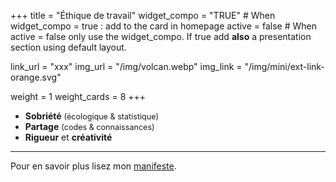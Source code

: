 +++
title = "Éthique de travail"
widget_compo = "TRUE" # When widget_compo = true : add to the card in homepage
active = false #  When active = false only use the widget_compo. If true add **also** a presentation section using default layout.

link_url = "xxx"
img_url = "/img/volcan.webp"
img_link = "/img/mini/ext-link-orange.svg"

weight = 1
weight_cards = 8
+++


* **Sobriété** <span style="font-size: 90%;">(écologique & statistique)</span>
* **Partage** <span style="font-size: 90%;">(codes & connaissances)</span>
* **Rigueur** et **créativité**

  
---
Pour en savoir plus lisez mon <a href="/manifeste">manifeste</a>.
